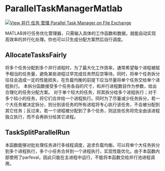 # ParallelTaskManagerMatlab

[![View 并行 任务 管理 Parallel Task Manager on File Exchange](https://www.mathworks.com/matlabcentral/images/matlab-file-exchange.svg)](https://ww2.mathworks.cn/matlabcentral/fileexchange/84978-parallel-task-manager)

MATLAB并行任务优化管理器，只需输入具体的工作函数和数据，就能自动实现高效率的并行化处理。你也可以只生成分配方案然后自行调度。

## AllocateTasksFairly

将多个任务分配到多个并行进程时，为了最大化工作效率，通常希望每个进程被赋予相当的任务量，避免某些进程过早完成任务然后空等待。同时，将单个任务拆分往往会造成一定的性能损失，在负载均衡的前提下应当尽量将单个任务交给单个进程执行。
本拆分函数接受多个任务各自的尺寸，和并行进程数目作为参数，给出合理化的任务分配方案。
对于单个较大的任务，将其拆分给多个进程执行；对于多个较小的任务，将它们合并给一个进程执行。同时为了尽量减少任务拆分，若一个大任务被决定拆分，则分到该任务的所有进程将专心执行该任务，不会被分配到其它任务；反过来，若一个进程被分配到了多个任务，则这些任务将完全由该进程独立执行，而不会再拆分给其它进程。

## TaskSplitParallelRun

本函数能够对批处理任务进行多线程调度，追求负载均衡。可以将单个大任务拆分到多个进程执行，多个小任务合并到一个进程执行，实现性能优化。由于本函数内部使用了parfeval，因此只能在主进程中运行，不能将本函数交给并行池进程调用。
